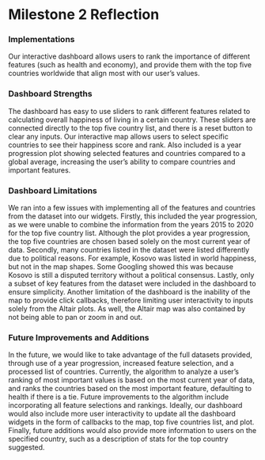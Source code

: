 # Milestone 2 Reflection

### Implementations
Our interactive dashboard allows users to rank the importance of different features (such as health and economy), and provide them with the top five countries worldwide that align most with our user’s values. 

### Dashboard Strengths
The dashboard has easy to use sliders to rank different features related to calculating overall happiness of living in a certain country. These sliders are connected directly to the top five country list, and there is a reset button to clear any inputs. Our interactive map allows users to select specific countries to see their happiness score and rank. Also included is a year progression plot showing selected features and countries compared to a global average, increasing the user’s ability to compare countries and important features.

### Dashboard Limitations
We ran into a few issues with implementing all of the features and countries from the dataset into our widgets. Firstly, this included the year progression, as we were unable to combine the information from the years 2015 to 2020 for the top five country list. Although the plot provides a year progression, the top five countries are chosen based solely on the most current year of data. Secondly, many countries listed in the dataset were listed differently due to political reasons. For example, Kosovo was listed in world happiness, but not in the map shapes. Some Googling showed this was because Kosovo is still a disputed territory without a political consensus. Lastly, only a subset of key features from the dataset were included in the dashboard to ensure simplicity.
Another limitation of the dashboard is the inability of the map to provide click callbacks, therefore limiting user interactivity to inputs solely from the Altair plots. As well, the Altair map was also contained by not being able to pan or zoom in and out.

### Future Improvements and Additions
In the future, we would like to take advantage of the full datasets provided, through use of a year progression, increased feature selection, and a processed list of countries. Currently, the algorithm to analyze a user’s ranking of most important values is based on the most current year of data, and ranks the countries based on the most important feature, defaulting to health if there is a tie. Future improvements to the algorithm include incorporating all feature selections and rankings. Ideally, our dashboard would also include more user interactivity to update all the dashboard widgets in the form of callbacks to the map, top five countries list, and plot. Finally, future additions would also provide more information to users on the specified country, such as a description of stats for the top country suggested.
